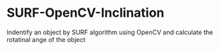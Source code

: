 # SURF-OpenCV-Inclination
Indentify an object by SURF algorithm using OpenCV and calculate the rotatinal ange of the object

